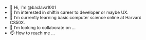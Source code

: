 - 👋 Hi, I’m @baclava1001
- 👀 I’m interested in shiftin career to developer or maybe UX.
- 🌱 I’m currently learning basic computer science online at Harvard CS50X.
- 💞️ I’m looking to collaborate on ...
- 📫 How to reach me ...

<!---
baclava1001/baclava1001 is a ✨ special ✨ repository because its `README.md` (this file) appears on your GitHub profile.
You can click the Preview link to take a look at your changes.
--->
